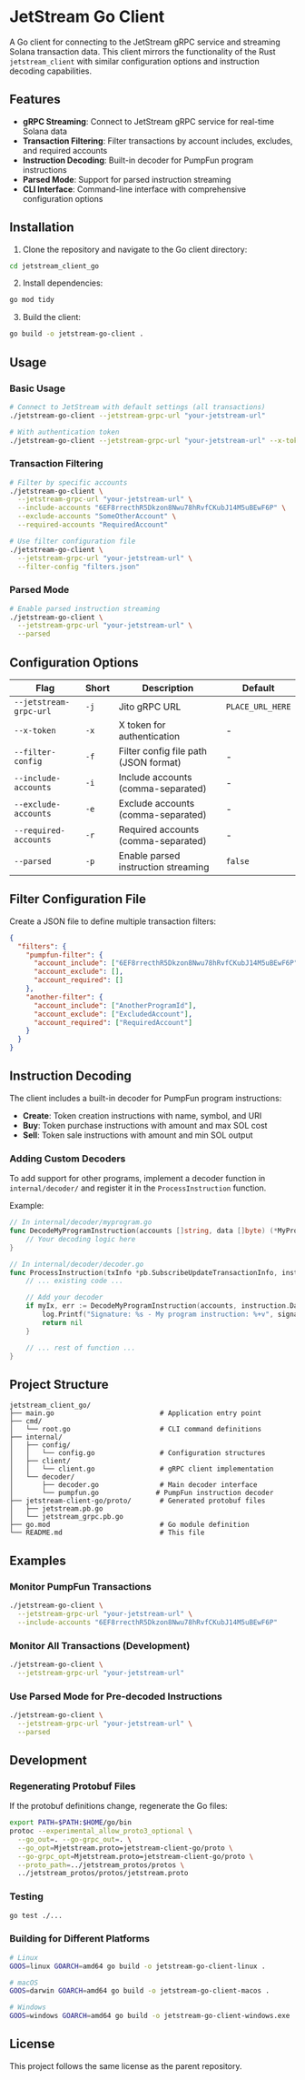 # JetStream Go Client

A Go client for connecting to the JetStream gRPC service and streaming Solana transaction data. This client mirrors the functionality of the Rust `jetstream_client` with similar configuration options and instruction decoding capabilities.

## Features

- **gRPC Streaming**: Connect to JetStream gRPC service for real-time Solana data
- **Transaction Filtering**: Filter transactions by account includes, excludes, and required accounts
- **Instruction Decoding**: Built-in decoder for PumpFun program instructions
- **Parsed Mode**: Support for parsed instruction streaming
- **CLI Interface**: Command-line interface with comprehensive configuration options

## Installation

1. Clone the repository and navigate to the Go client directory:

```bash
cd jetstream_client_go
```

2. Install dependencies:

```bash
go mod tidy
```

3. Build the client:

```bash
go build -o jetstream-go-client .
```

## Usage

### Basic Usage

```bash
# Connect to JetStream with default settings (all transactions)
./jetstream-go-client --jetstream-grpc-url "your-jetstream-url"

# With authentication token
./jetstream-go-client --jetstream-grpc-url "your-jetstream-url" --x-token "your-token"
```

### Transaction Filtering

```bash
# Filter by specific accounts
./jetstream-go-client \
  --jetstream-grpc-url "your-jetstream-url" \
  --include-accounts "6EF8rrecthR5Dkzon8Nwu78hRvfCKubJ14M5uBEwF6P" \
  --exclude-accounts "SomeOtherAccount" \
  --required-accounts "RequiredAccount"

# Use filter configuration file
./jetstream-go-client \
  --jetstream-grpc-url "your-jetstream-url" \
  --filter-config "filters.json"
```

### Parsed Mode

```bash
# Enable parsed instruction streaming
./jetstream-go-client \
  --jetstream-grpc-url "your-jetstream-url" \
  --parsed
```

## Configuration Options

| Flag                   | Short | Description                           | Default          |
| ---------------------- | ----- | ------------------------------------- | ---------------- |
| `--jetstream-grpc-url` | `-j`  | Jito gRPC URL                         | `PLACE_URL_HERE` |
| `--x-token`            | `-x`  | X token for authentication            | -                |
| `--filter-config`      | `-f`  | Filter config file path (JSON format) | -                |
| `--include-accounts`   | `-i`  | Include accounts (comma-separated)    | -                |
| `--exclude-accounts`   | `-e`  | Exclude accounts (comma-separated)    | -                |
| `--required-accounts`  | `-r`  | Required accounts (comma-separated)   | -                |
| `--parsed`             | `-p`  | Enable parsed instruction streaming   | `false`          |

## Filter Configuration File

Create a JSON file to define multiple transaction filters:

```json
{
  "filters": {
    "pumpfun-filter": {
      "account_include": ["6EF8rrecthR5Dkzon8Nwu78hRvfCKubJ14M5uBEwF6P"],
      "account_exclude": [],
      "account_required": []
    },
    "another-filter": {
      "account_include": ["AnotherProgramId"],
      "account_exclude": ["ExcludedAccount"],
      "account_required": ["RequiredAccount"]
    }
  }
}
```

## Instruction Decoding

The client includes a built-in decoder for PumpFun program instructions:

- **Create**: Token creation instructions with name, symbol, and URI
- **Buy**: Token purchase instructions with amount and max SOL cost
- **Sell**: Token sale instructions with amount and min SOL output

### Adding Custom Decoders

To add support for other programs, implement a decoder function in `internal/decoder/` and register it in the `ProcessInstruction` function.

Example:

```go
// In internal/decoder/myprogram.go
func DecodeMyProgramInstruction(accounts []string, data []byte) (*MyProgramInstruction, error) {
    // Your decoding logic here
}

// In internal/decoder/decoder.go
func ProcessInstruction(txInfo *pb.SubscribeUpdateTransactionInfo, instruction *pb.CompiledInstruction) error {
    // ... existing code ...

    // Add your decoder
    if myIx, err := DecodeMyProgramInstruction(accounts, instruction.Data); err == nil {
        log.Printf("Signature: %s - My program instruction: %+v", signature, myIx)
        return nil
    }

    // ... rest of function ...
}
```

## Project Structure

```
jetstream_client_go/
├── main.go                          # Application entry point
├── cmd/
│   └── root.go                      # CLI command definitions
├── internal/
│   ├── config/
│   │   └── config.go                # Configuration structures
│   ├── client/
│   │   └── client.go                # gRPC client implementation
│   └── decoder/
│       ├── decoder.go               # Main decoder interface
│       └── pumpfun.go              # PumpFun instruction decoder
├── jetstream-client-go/proto/       # Generated protobuf files
│   ├── jetstream.pb.go
│   └── jetstream_grpc.pb.go
├── go.mod                           # Go module definition
└── README.md                        # This file
```

## Examples

### Monitor PumpFun Transactions

```bash
./jetstream-go-client \
  --jetstream-grpc-url "your-jetstream-url" \
  --include-accounts "6EF8rrecthR5Dkzon8Nwu78hRvfCKubJ14M5uBEwF6P"
```

### Monitor All Transactions (Development)

```bash
./jetstream-go-client \
  --jetstream-grpc-url "your-jetstream-url"
```

### Use Parsed Mode for Pre-decoded Instructions

```bash
./jetstream-go-client \
  --jetstream-grpc-url "your-jetstream-url" \
  --parsed
```

## Development

### Regenerating Protobuf Files

If the protobuf definitions change, regenerate the Go files:

```bash
export PATH=$PATH:$HOME/go/bin
protoc --experimental_allow_proto3_optional \
  --go_out=. --go-grpc_out=. \
  --go_opt=Mjetstream.proto=jetstream-client-go/proto \
  --go-grpc_opt=Mjetstream.proto=jetstream-client-go/proto \
  --proto_path=../jetstream_protos/protos \
  ../jetstream_protos/protos/jetstream.proto
```

### Testing

```bash
go test ./...
```

### Building for Different Platforms

```bash
# Linux
GOOS=linux GOARCH=amd64 go build -o jetstream-go-client-linux .

# macOS
GOOS=darwin GOARCH=amd64 go build -o jetstream-go-client-macos .

# Windows
GOOS=windows GOARCH=amd64 go build -o jetstream-go-client-windows.exe .
```

## License

This project follows the same license as the parent repository.

